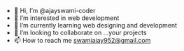 - 👋 Hi, I’m @ajayswami-coder
- 👀 I’m interested in web development 
- 🌱 I’m currently learning web designing and development
- 💞️ I’m looking to collaborate on ...your projects
- 📫 How to reach me swamiajay952@gmail.com 

<!---
ajayswami-coder/ajayswami-coder is a ✨ special ✨ repository because its `README.md` (this file) appears on your GitHub profile.
You can click the Preview link to take a look at your changes.
--->
